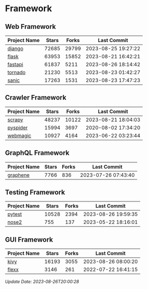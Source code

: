 # Framework

## Web Framework
| Project Name | Stars | Forks | Last Commit |
| ------------ | ----- | ----- | ----------- |
| [django](https://github.com/django/django) | 72685 | 29799 | 2023-08-25 19:27:22 |
| [flask](https://github.com/pallets/flask) | 63953 | 15852 | 2023-08-21 16:42:21 |
| [fastapi](https://github.com/tiangolo/fastapi) | 61837 | 5211 | 2023-08-26 18:14:42 |
| [tornado](https://github.com/tornadoweb/tornado) | 21230 | 5513 | 2023-08-23 01:42:27 |
| [sanic](https://github.com/sanic-org/sanic) | 17263 | 1531 | 2023-08-23 17:47:23 |

## Crawler Framework
| Project Name | Stars | Forks | Last Commit |
| ------------ | ----- | ----- | ----------- |
| [scrapy](https://github.com/scrapy/scrapy) | 48237 | 10122 | 2023-08-21 18:04:03 |
| [pyspider](https://github.com/binux/pyspider) | 15994 | 3697 | 2020-08-02 17:34:20 |
| [webmagic](https://github.com/code4craft/webmagic) | 10927 | 4164 | 2023-06-22 03:23:44 |

## GraphQL Framework
| Project Name | Stars | Forks | Last Commit |
| ------------ | ----- | ----- | ----------- |
| [graphene](https://github.com/graphql-python/graphene) | 7766 | 836 | 2023-07-26 07:43:40 |

## Testing Framework
| Project Name | Stars | Forks | Last Commit |
| ------------ | ----- | ----- | ----------- |
| [pytest](https://github.com/pytest-dev/pytest) | 10528 | 2394 | 2023-08-26 19:59:35 |
| [nose2](https://github.com/nose-devs/nose2) | 755 | 137 | 2023-05-22 18:16:01 |

## GUI Framework
| Project Name | Stars | Forks | Last Commit |
| ------------ | ----- | ----- | ----------- |
| [kivy](https://github.com/kivy/kivy) | 16193 | 3055 | 2023-08-26 08:00:20 |
| [flexx](https://github.com/flexxui/flexx) | 3146 | 261 | 2022-07-22 16:41:15 |

*Update Date: 2023-08-26T20:00:28*